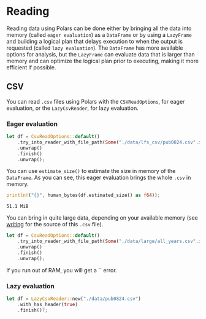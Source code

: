 # Reading

Reading data using Polars can be done either by bringing all the data into memory (called `eager evaluation`) as a `DataFrame` or by using a `LazyFrame` and building a logical plan that delays execution to when the output is requested (called `lazy evaluation`). The `DataFrame` has more available options for analysis, but the `LazyFrame` can evaluate data that is larger than memory and can optimize the logical plan prior to executing, making it more efficient if possible.

## CSV

You can read `.csv` files using Polars with the `CSVReadOptions`, for eager evaluation, or the `LazyCsvReader`, for lazy evaluation.

### Eager evaluation

```rust
let df = CsvReadOptions::default()
    .try_into_reader_with_file_path(Some("./data/lfs_csv/pub0824.csv".into()))
    .unwrap()
    .finish()
    .unwrap();
```

You can use `estimate_size()` to estimate the size in memory of the `DataFrame`. As you can see, this eager evaluation brings the whole `.csv` in memory.

```rust
println!("{}", human_bytes(df.estimated_size() as f64));
```

```
51.1 MiB
```

You can bring in quite large data, depending on your available memory (see [writing](writing.md) for the source of this `.csv` file).

```rust
let df = CsvReadOptions::default()
    .try_into_reader_with_file_path(Some("./data/large/all_years.csv".into()))
    .unwrap()
    .finish()
    .unwrap();
```

If you run out of RAM, you will get a `` error.


### Lazy evaluation

```rust
let df = LazyCsvReader::new("./data/pub0824.csv")
    .with_has_header(true)
    .finish()?;
```

